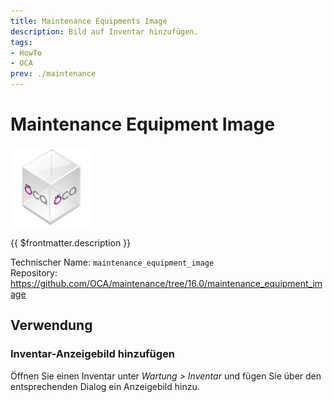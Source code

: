 ```yaml
---
title: Maintenance Equipments Image
description: Bild auf Inventar hinzufügen.
tags:
- HowTo
- OCA
prev: ./maintenance
---
```

# Maintenance Equipment Image
![icon_oca_app](attachments/icon_oca_app.png)

{{ $frontmatter.description }}

Technischer Name: `maintenance_equipment_image`\
Repository: <https://github.com/OCA/maintenance/tree/16.0/maintenance_equipment_image>

## Verwendung

### Inventar-Anzeigebild hinzufügen 

Öffnen Sie einen Inventar unter *Wartung > Inventar* und fügen Sie über den entsprechenden Dialog ein Anzeigebild hinzu. 